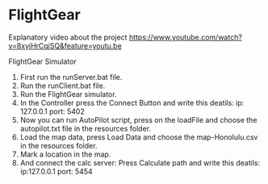 # FlightGear

Explanatory video about the project https://www.youtube.com/watch?v=8xyjHrCqjSQ&feature=youtu.be

FlightGear Simulator

1. First run the runServer.bat file.
2. Run the runClient.bat file.
3. Run the FlightGear simulator.
4. In the Controller press the Connect Button and write this deatils:
ip: 127.0.0.1
port: 5402
5. Now you can run AutoPilot script, press on the loadFile and choose the autopilot.txt file in the resources folder.
6. Load the map data, press Load Data and choose the map-Honolulu.csv in the resources folder.
7. Mark a location in the map.
8. And connect the calc server:
Press Calculate path and write this deatils:
ip:127.0.0.1
port: 5454
